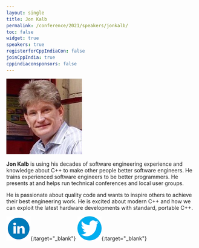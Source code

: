 ```yaml
---
layout: single
title: Jon Kalb
permalink: /conference/2021/speakers/jonkalb/
toc: false
widget: true
speakers: true
registerforCppIndiaCon: false
joinCppIndia: true
cppindiaconsponsors: false
---
```


![Jon Kalb](/conference/2021/graphics/jonkalb.jpg "Jon Kalb")

**Jon Kalb** is using his decades of software engineering experience and knowledge about C++ to make other people better software engineers. He trains experienced software engineers to be better programmers. He presents at and helps run technical conferences and local user groups.

He is passionate about quality code and wants to inspire others to achieve their best engineering work. He is excited about modern C++ and how we can exploit the latest hardware developments with standard, portable C++.

[![Jon Kalb](/assets/images/linkedin.png "Jon Kalb")](https://www.linkedin.com/in/jonkalb/){:target="_blank"}
[![Jon Kalb](/assets/images/twitter.png "Jon Kalb")](https://twitter.com/_JonKalb){:target="_blank"}


